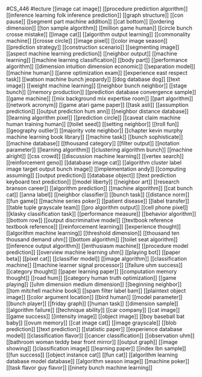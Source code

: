 #CS_446
#lecture
[[image cat image]]
[[procedure prediction algorithm]]
[[inference learning folk inference prediction]]
[[graph structure]]
[[con pause]]
[[segment part machine addition]]
[[cat bottom]]
[[ordering dimension]]
[[ton sample algorithm]]
[[million game human]]
[[circle bunch crosse mistake]]
[[image cat]]
[[algorithm output learning]]
[[commonality machine]]
[[crosse circle]]
[[image pixel]]
[[color image season]]
[[prediction strategy]]
[[construction scenario]]
[[segmenting image]]
[[aspect machine learning prediction]]
[[neighbor output]]
[[machine learning]]
[[machine learning classification]]
[[body part]]
[[performance algorithm]]
[[dimension intuition dimension economic]]
[[separation model]]
[[machine human]]
[[anne optimization exam]]
[[experience east respect task]]
[[watson machine bunch jeopardy]]
[[dog database dog]]
[[text image]]
[[weight machine learning]]
[[neighbor bunch neighbor]]
[[stage bunch]]
[[memory production]]
[[prediction database convergence sample]]
[[game machine]]
[[mix background mix expertise room]]
[[part algorithm]]
[[network acronym]]
[[game atari game paper]]
[[task asti]]
[[assumption prediction]]
[[output prediction hum ann]]
[[neighbor distance database]]
[[learning algorithm pixel]]
[[prediction circle]]
[[caveat claim machine human training human]]
[[toilet seed]]
[[setting neighbor]]
[[troll fun]]
[[geography outlier]]
[[majority vote neighbor]]
[[chapter kevin murphy machine learning book library]]
[[machine task]]
[[bunch sophisticate]]
[[machine database]]
[[thousand category]]
[[filter output]]
[[notation parameter]]
[[learning algorithm]]
[[clustering algorithm bunch]]
[[machine alright]]
[[css crowd]]
[[discussion machine learning]]
[[vertex search]]
[[reinforcement geno]]
[[database image cat]]
[[algorithm cluster label image target output bunch image]]
[[implementation andy]]
[[computing assuming]]
[[output prediction]]
[[database object]]
[[text prediction keyboard text prediction]]
[[model liberty]]
[[neighbor art]]
[[research branson career]]
[[algorithm prediction]]
[[machine algorithm]]
[[cat bunch cat]]
[[anna label]]
[[neighbor classifier]]
[[bunch task]]
[[distance norm]]
[[fun game]]
[[machine series poker]]
[[patient disease]]
[[label transfer]]
[[table tuple grayscale team]]
[[pro algorithm output]]
[[cell phone pixel]]
[[klasky classification task]]
[[performance measure]]
[[behavior algorithm]]
[[bottom row]]
[[output discriminative model]]
[[textbook reference textbook reference]]
[[reinforcement learning]]
[[experience thought]]
[[algorithm machine learning]]
[[threshold dimension]]
[[thousand ten thousand demand uhm]]
[[bottom algorithm]]
[[toilet seat algorithm]]
[[inference output algorithm]]
[[enthusiasm machine]]
[[procedure model prediction]]
[[overview machine learning uhm]]
[[playing bot]]
[[paper beta]]
[[pixel cat]]
[[classifier model]]
[[image algorithm]]
[[classification machine]]
[[machine learner signal processor]]
[[failure uhm success]]
[[category thought]]
[[paper learning paper]]
[[computation memory thought]]
[[road hum]]
[[category human truth optimization]]
[[game playing]]
[[uhm dimension medium dimension]]
[[beginning neighbor]]
[[tom mitchell machine book]]
[[spam filter label bam]]
[[plaintext object image]]
[[color argument location]]
[[bird human]]
[[model parameter]]
[[bunch player]]
[[friday graph]]
[[human task]]
[[dimension sample]]
[[algorithm failure]]
[[technique ability]]
[[car company]]
[[cat image]]
[[game success]]
[[intensity image]]
[[object image]]
[[boy baseball bat baby]]
[[ovum memory]]
[[cat image cat]]
[[image grayscale]]
[[blob prediction]]
[[text prediction]]
[[statistic paper]]
[[experience database model]]
[[classification flavor]]
[[cancer classification]]
[[observation uhm]]
[[bathroom woman teddy bear front mirror]]
[[output graph]]
[[image showing]]
[[classification image]]
[[learning paper]]
[[index lbn sample]]
[[fun success]]
[[object instance cat]]
[[fun cat]]
[[algorithm learning database model database]]
[[algorithm season image]]
[[machine poker]]
[[task flavor guy flavor]]
[[ninety bunch machine learning]]
